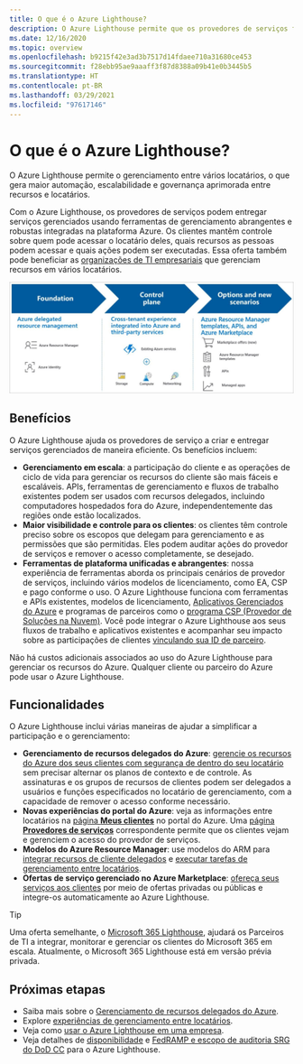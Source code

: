 ```yaml
---
title: O que é o Azure Lighthouse?
description: O Azure Lighthouse permite que os provedores de serviços forneçam serviços gerenciados para seus clientes com maior automação e eficiência em escala.
ms.date: 12/16/2020
ms.topic: overview
ms.openlocfilehash: b9215f42e3ad3b7517d14fdaee710a31680ce453
ms.sourcegitcommit: f28ebb95ae9aaaff3f87d8388a09b41e0b3445b5
ms.translationtype: HT
ms.contentlocale: pt-BR
ms.lasthandoff: 03/29/2021
ms.locfileid: "97617146"
---
```

# <a name="what-is-azure-lighthouse"></a>O que é o Azure Lighthouse?

O Azure Lighthouse permite o gerenciamento entre vários locatários, o que gera maior automação, escalabilidade e governança aprimorada entre recursos e locatários.

Com o Azure Lighthouse, os provedores de serviços podem entregar serviços gerenciados usando ferramentas de gerenciamento abrangentes e robustas integradas na plataforma Azure. Os clientes mantêm controle sobre quem pode acessar o locatário deles, quais recursos as pessoas podem acessar e quais ações podem ser executadas. Essa oferta também pode beneficiar as [organizações de TI empresariais](concepts/enterprise.md) que gerenciam recursos em vários locatários.

![Diagrama de visão geral do Azure Lighthouse](media/azure-lighthouse-overview.jpg)

## <a name="benefits"></a>Benefícios

O Azure Lighthouse ajuda os provedores de serviço a criar e entregar serviços gerenciados de maneira eficiente. Os benefícios incluem:

- **Gerenciamento em escala**: a participação do cliente e as operações de ciclo de vida para gerenciar os recursos do cliente são mais fáceis e escaláveis. APIs, ferramentas de gerenciamento e fluxos de trabalho existentes podem ser usados com recursos delegados, incluindo computadores hospedados fora do Azure, independentemente das regiões onde estão localizados.
- **Maior visibilidade e controle para os clientes**: os clientes têm controle preciso sobre os escopos que delegam para gerenciamento e as permissões que são permitidas. Eles podem auditar ações do provedor de serviços e remover o acesso completamente, se desejado.
- **Ferramentas de plataforma unificadas e abrangentes**: nossa experiência de ferramentas aborda os principais cenários de provedor de serviços, incluindo vários modelos de licenciamento, como EA, CSP e pago conforme o uso. O Azure Lighthouse funciona com ferramentas e APIs existentes, modelos de licenciamento, [Aplicativos Gerenciados do Azure](concepts/managed-applications.md) e programas de parceiros como o [programa CSP (Provedor de Soluções na Nuvem)](/partner-center/csp-overview). Você pode integrar o Azure Lighthouse aos seus fluxos de trabalho e aplicativos existentes e acompanhar seu impacto sobre as participações de clientes [vinculando sua ID de parceiro](./how-to/partner-earned-credit.md).

Não há custos adicionais associados ao uso do Azure Lighthouse para gerenciar os recursos do Azure. Qualquer cliente ou parceiro do Azure pode usar o Azure Lighthouse.

## <a name="capabilities"></a>Funcionalidades

O Azure Lighthouse inclui várias maneiras de ajudar a simplificar a participação e o gerenciamento:

- **Gerenciamento de recursos delegados do Azure**: [gerencie os recursos do Azure dos seus clientes com segurança de dentro do seu locatário](concepts/azure-delegated-resource-management.md) sem precisar alternar os planos de contexto e de controle. As assinaturas e os grupos de recursos de clientes podem ser delegados a usuários e funções especificados no locatário de gerenciamento, com a capacidade de remover o acesso conforme necessário.
- **Novas experiências do portal do Azure**: veja as informações entre locatários na [página **Meus clientes**](how-to/view-manage-customers.md) no portal do Azure. Uma [página **Provedores de serviços**](how-to/view-manage-service-providers.md) correspondente permite que os clientes vejam e gerenciem o acesso do provedor de serviços.
- **Modelos do Azure Resource Manager**: use modelos do ARM para [integrar recursos de cliente delegados](how-to/onboard-customer.md) e [executar tarefas de gerenciamento entre locatários](samples/index.md).
- **Ofertas de serviço gerenciado no Azure Marketplace**: [ofereça seus serviços aos clientes](concepts/managed-services-offers.md) por meio de ofertas privadas ou públicas e integre-os automaticamente ao Azure Lighthouse.

> [!TIP]
> Uma oferta semelhante, o [Microsoft 365 Lighthouse](https://techcommunity.microsoft.com/t5/small-and-medium-business-blog/announcing-microsoft-365-lighthouse-for-managed-service/ba-p/1698181), ajudará os Parceiros de TI a integrar, monitorar e gerenciar os clientes do Microsoft 365 em escala. Atualmente, o Microsoft 365 Lighthouse está em versão prévia privada.

## <a name="next-steps"></a>Próximas etapas

- Saiba mais sobre o [Gerenciamento de recursos delegados do Azure](concepts/azure-delegated-resource-management.md).
- Explore [experiências de gerenciamento entre locatários](concepts/cross-tenant-management-experience.md).
- Veja como [usar o Azure Lighthouse em uma empresa](concepts/enterprise.md).
- Veja detalhes de [disponibilidade](https://azure.microsoft.com/global-infrastructure/services/?products=azure-lighthouse&regions=all) e [FedRAMP e escopo de auditoria SRG do DoD CC](../azure-government/compliance/azure-services-in-fedramp-auditscope.md) para o Azure Lighthouse.

